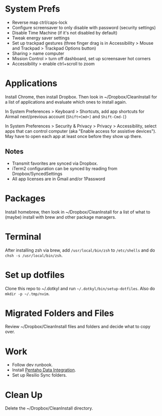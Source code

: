 # System Prefs

- Reverse map ctrl/caps-lock
- Configure screensaver to only disable with password (security settings)
- Disable Time Machine (if it's not disabled by default)
- Tweak energy saver settings
- Set up trackpad gestures (three finger drag is in Accessibility > Mouse and Trackpad > Trackpad Options button)
- Sharing > name computer
- Mission Control > turn off dashboard, set up screensaver hot corners
- Accessibility > enable ctrl+scroll to zoom

# Applications

Install Chrome, then install Dropbox. Then look in ~/Dropbox/CleanInstall for a
list of applications and evaluate which ones to install again.

In System Preferences > Keyboard > Shortcuts, add app shortcuts for Airmail
next/previous account (`Shift+Cmd+]` and `Shift-Cmd-[`)

In System Preferences > Security & Privacy > Privacy > Accessibility, select
apps that can control computer (aka "Enable access for assistive devices"). May
have to open each app at least once before they show up there.

## Notes

- Transmit favorites are synced via Dropbox.
- iTerm2 configuration can be synced by reading from Dropbox/SyncedSettings
- All app licenses are in Gmail and/or 1Password

# Packages

Install homebrew, then look in ~/Dropbox/CleanInstall for a list of what to
(maybe) install with brew and other package managers.

# Terminal

After installing zsh via brew, add `/usr/local/bin/zsh` to `/etc/shells` and do `chsh -s /usr/local/bin/zsh`.

# Set up dotfiles

Clone this repo to ~/.dotkyl and run `~/.dotkyl/bin/setup-dotfiles`. Also do
`mkdir -p ~/.tmp/nvim`.

# Migrated Folders and Files

Review ~/Dropbox/CleanInstall files and folders and decide what to copy over.

# Work

- Follow dev runbook.
- Install [Pentaho Data Integration](http://community.pentaho.com/projects/data-integration/).
- Set up Resilio Sync folders.

# Clean Up

Delete the ~/Dropbox/CleanInstall directory.
